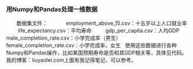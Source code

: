 ### 用Numpy和Pandas处理一维数据　 
　　数据集文件：
  　　　employment_above_15.csv：十五岁以上人口就业率
    　　life_expectancy.csv：平均寿命
      　gdp_per_capita.csv：人均GDP
    　　male_completion_rate.csv：小学完成率（男生）
       female_completion_rate.csv：小学完成率，女生
   使用这些数据进行各种Numpy和Pandas操作，比如某国预期寿命是否和其GDP相关等，具体见代码。
   我的博客：liuyaolei.com上面有我记得笔记，可以参考。

